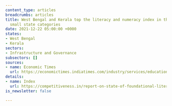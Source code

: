 ```yaml
---
content_type: articles
breadcrumbs: articles
title: West Bengal and Kerala top the literacy and numeracy index in the large and
  small state categories
date: 2021-12-22 05:00:00 +0000
states:
- West Bengal
- Kerala
sectors:
- Infrastructure and Governance
subsectors: []
sources:
- name: Economic Times
  url: https://economictimes.indiatimes.com/industry/services/education/foundational-literacy-index-west-bengal-tops-chart-bihar-at-bottom-in-large-states-category/articleshow/88323417.cms
details:
- name: Index
  url: https://competitiveness.in/report-on-state-of-foundational-literacy-and-numeracy-in-india/
is_newsletter: false

---
```

